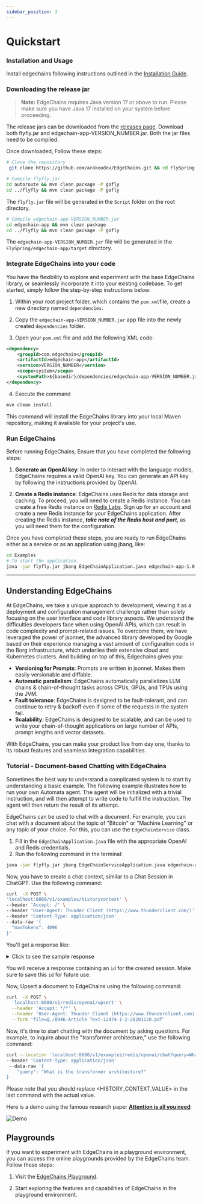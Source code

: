 ```yaml
---
sidebar_position: 3
---
```


# Quickstart

### Installation and Usage

Install edgechains following instructions outlined in the [Installation Guide](Installation.md). 

### Downloading the release jar

> **Note:** EdgeChains requires Java version 17 or above to run. Please make sure you have Java 17 installed on your system before proceeding.

The release jars can be downloaded from the [releases page](https://github.com/arakoodev/EdgeChains/releases). Download both flyfly.jar and edgechain-app-VERSION_NUMBER.jar. Both the jar files need to be compiled. 

Once downloaded, Follow these steps:

```bash
# Clone the repository
 git clone https://github.com/arakoodev/EdgeChains.git && cd FlySpring

# Compile flyfly.jar
cd autoroute && mvn clean package -P gofly
cd ../flyfly && mvn clean package -P gofly
```
The `flyfly.jar` file will be generated in the `Script` folder on the root directory.

```bash
# Compile edgechain-app-VERSION_NUMBER.jar
cd edgechain-app && mvn clean package
cd ../flyfly && mvn clean package -P gofly
```
The `edgechain-app-VERSION_NUMBER.jar` file will be generated in the `FlySpring/edgechain-app/target` directory.

### Integrate EdgeChains into your code

You have the flexibility to explore and experiment with the base EdgeChains library, or seamlessly incorporate it into your existing codebase. To get started, simply follow the step-by-step instructions below:

1. Within your root project folder, which contains the `pom.xml`file, create a new directory named `dependencies`.

2. Copy the `edgechain-app-VERSION_NUMBER.jar` app file into the newly created `dependencies` folder.

3. Open your `pom.xml` file and add the following XML code:

```xml
<dependency>
    <groupId>com.edgechain</groupId>
    <artifactId>edgechain-app</artifactId>
    <version>VERSION_NUMBER</version>
    <scope>system</scope>
    <systemPath>${basedir}/dependencies/edgechain-app-VERSION_NUMBER.jar</systemPath>
</dependency>
```

4. Execute the command
```bash
mvn clean install
```

This command will install the EdgeChains library into your local Maven repository, making it available for your project's use.

### Run EdgeChains

Before running EdgeChains, Ensure that you have completed the following steps:

1. **Generate an OpenAI key**: In order to interact with the language models, EdgeChains requires a valid OpenAI key. You can generate an API key by following the instructions provided by OpenAI.

2. **Create a Redis instance**: EdgeChains uses Redis for data storage and caching. To proceed, you will need to create a Redis instance. You can create a free Redis instance on [Redis Labs](https://redislabs.com/). Sign up for an account and create a new Redis instance for your EdgeChains application. After creating the Redis instance, ***take note of the Redis host and port***, as you will need them for the configuration.

Once you have completed these steps, you are ready to run EdgeChains either as a service or as an application using jbang, like:

```bash
cd Examples
# To start the application.
java -jar flyfly.jar jbang EdgeChainApplication.java edgechain-app-1.0.0.jar
```
---
## Understanding EdgeChains

At EdgeChains, we take a unique approach to development, viewing it as a deployment and configuration management challenge rather than solely focusing on the user interface and code library aspects. We understand the difficulties developers face when using OpenAI APIs, which can result in code complexity and prompt-related issues.  To overcome them, we have leveraged the power of jsonnet, the advanced library developed by Google based on their experience managing a vast amount of configuration code in the Borg infrastructure, which underlies their extensive cloud and Kubernetes clusters. And building on top of this, Edgechains gives you:

* **Versioning for Prompts**: Prompts are written in jsonnet. Makes them easily versionable and diffable. 
* **Automatic parallelism**: EdgeChains automatically parallelizes LLM chains & chain-of-thought tasks across CPUs, GPUs, and TPUs using the JVM.
* **Fault tolerance**: EdgeChains is designed to be fault-tolerant, and can continue to retry & backoff even if some of the requests in the system fail.
* **Scalability**: EdgeChains is designed to be scalable, and can be used to write your chain-of-thought applications on large number of APIs, prompt lengths and vector datasets.

With EdgeChains, you can make your product live from day one, thanks to its robust features and seamless integration capabilities.

### Tutorial - Document-based Chatting with EdgeChains

Sometimes the best way to understand a complicated system is to start by understanding a basic example. The following example illustrates how to run your own Automata agent. The agent will be initialized with a trivial instruction, and will then attempt to write code to fulfill the instruction. The agent will then return the result of its attempt.

EdgeChains can be used to chat with a document. For example, you can chat with a document about the topic of "Bitcoin" or "Machine Learning" or any topic of your choice. For this, you can use the `EdgeChainService` class. 

1. Fill in the `EdgeChainApplication.java` file with the appropriate OpenAI and Redis credentials.
2. Run the following command in the terminal:   
  
  ```bash
  java -jar flyfly.jar jbang EdgeChainServiceApplication.java edgechain-app-1.0.0.jar
  ```

Now, you have to create a chat context, similar to a Chat Session in ChatGPT. Use the following command:

  ```bash
  curl  -X POST \
  'localhost:8080/v1/examples/historycontext' \
  --header 'Accept: /' \
  --header 'User-Agent: Thunder Client (https://www.thunderclient.com/)' \
  --header 'Content-Type: application/json'
  --data-raw '{
    "maxTokens": 4096
  }'
  ```

You'll get a response like:

<details>
<summary>Click to see the sample response</summary>

```json
{
  "id": "historycontext-571b0c2c-8d07-452b-a1d8-96bd5f82234e",
  "maxTokens": 4096,
  "message": "Session is created. Now you can start conversational question and answer"
}
```
</details>

You will receive a response containing an `id` for the created session. Make sure to save this `id` for future use.

Now, Upsert a document to EdgeChains using the following command:

```bash
curl  -X POST \
  'localhost:8080/v1/redis/openai/upsert' \
  --header 'Accept: */*' \
  --header 'User-Agent: Thunder Client (https://www.thunderclient.com)' \
  --form 'file=@./8946-Article Text-12474-1-2-20201228.pdf'
```

Now, it's time to start chatting with the document by asking questions. For example, to inquire about the "transformer architecture," use the following command:

```bash
curl --location 'localhost:8080/v1/examples/redis/openai/chat?query=What%20is%20the%20transformer%20architecture%3F&namespace=machine-learning&id=historycontext%3A50756d25-e7e4-4d7c-862c-f81bf3f8eea0' \
--header 'Content-Type: application/json'
 --data-raw '{
    "query": "What is the transformer architecture?"
}
```
Please note that you should replace <HISTORY_CONTEXT_VALUE> in the last command with the actual value.

Here is a demo using the famous research paper [**Attention is all you need**](https://arxiv.org/pdf/1706.03762.pdf):

![Demo](https://s12.gifyu.com/images/SQ6y0.gif)

## Playgrounds 

If you want to experiment with EdgeChains in a playground environment, you can access the online playgrounds provided by the EdgeChains team. Follow these steps:

1. Visit the [EdgeChains Playground](https://example.com/playground-edgechains).

2. Start exploring the features and capabilities of EdgeChains in the playground environment.

